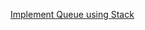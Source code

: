 [Implement Queue using Stack](https://leetcode.com/problems/implement-queue-using-stacks/description/)